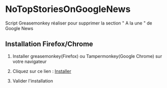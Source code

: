 # NoTopStoriesOnGoogleNews


Script Greasemonkey réaliser pour supprimer la section " A la une " de Google News



## Installation Firefox/Chrome

1. Installer greasemonkey(Firefox) ou Tampermonkey(Google Chrome) sur votre navigateur

2. Cliquez sur ce lien : [Installer](https://github.com/dat-Antho/NoTopStoriesOnGoogleNews/raw/master/noTopStories.user.js)

3. Valider l'installation

